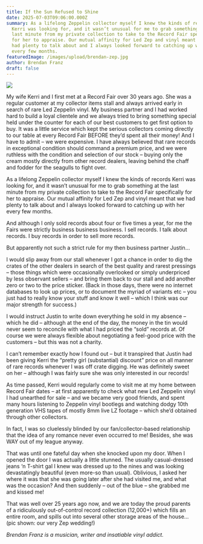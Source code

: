 ```yaml
---
title: If the Sun Refused to Shine
date: 2025-07-03T09:06:00.000Z
summary: As a lifelong Zeppelin collector myself I knew the kinds of records
  Kerri was looking for, and it wasn’t unusual for me to grab something at the
  last minute from my private collection to take to the Record Fair specifically
  for her to appraise. Our mutual affinity for Led Zep and vinyl meant that we
  had plenty to talk about and I always looked forward to catching up with her
  every few months.
featuredImage: /images/upload/brendan-zep.jpg
author: Brendan Franz
draft: false
---
```

![](/images/upload/brendan-zep.jpg)

My wife Kerri and I first met at a Record Fair over 30 years ago. She was a regular customer at my collector items stall and always arrived early in search of rare Led Zeppelin vinyl. My business partner and I had worked hard to build a loyal clientele and we always tried to bring something special held under the counter for each of our best customers to get first option to buy. It was a little service which kept the serious collectors coming directly to our table at every Record Fair BEFORE they’d spent all their money! And I have to admit – we were expensive. I have always believed that rare records in exceptional condition should command a premium price, and we were ruthless with the condition and selection of our stock – buying only the cream mostly directly from other record dealers, leaving behind the chaff and fodder for the seagulls to fight over.

As a lifelong Zeppelin collector myself I knew the kinds of records Kerri was looking for, and it wasn’t unusual for me to grab something at the last minute from my private collection to take to the Record Fair specifically for her to appraise. Our mutual affinity for Led Zep and vinyl meant that we had plenty to talk about and I always looked forward to catching up with her every few months.

And although I only sold records about four or five times a year, for me the Fairs were strictly business business business. I sell records. I talk about records. I buy records in order to sell more records.

But apparently not such a strict rule for my then business partner Justin…

I would slip away from our stall whenever I got a chance in order to dig the crates of the other dealers in search of the best quality and rarest pressings – those things which were occasionally overlooked or simply underpriced by less observant sellers – and bring them back to our stall and add another zero or two to the price sticker. (Back in those days, there were no internet databases to look up prices, or to document the myriad of variants etc – you just had to really know your stuff and know it well – which I think was our major strength for success.)

I would instruct Justin to write down everything he sold in my absence – which he did – although at the end of the day, the money in the tin would never seem to reconcile with what I had priced the “sold” records at. Of course we were always flexible about negotiating a feel-good price with the customers – but this was not a charity.

I can’t remember exactly how I found out – but it transpired that Justin had been giving Kerri the “pretty girl (substantial) discount” price on all manner of rare records whenever I was off crate digging. He was definitely sweet on her – although I was fairly sure she was only interested in our records!

As time passed, Kerri would regularly come to visit me at my home between Record Fair dates – at first apparently to check what new Led Zeppelin vinyl I had unearthed for sale – and we became very good friends, and spent many hours listening to Zeppelin vinyl bootlegs and watching dodgy 10th generation VHS tapes of mostly 8mm live LZ footage – which she’d obtained through other collectors.

In fact, I was so cluelessly blinded by our fan/collector-based relationship that the idea of any romance never even occurred to me! Besides, she was WAY out of my league anyway.

That was until one fateful day when she knocked upon my door. When I opened the door I was actually a little stunned. The usually casual-dressed jeans ‘n T-shirt gal I knew was dressed up to the nines and was looking devastatingly beautiful (even more-so than usual). Oblivious, I asked her where it was that she was going later after she had visited me, and what was the occasion? And then suddenly – out of the blue – she grabbed me and kissed me!

That was well over 25 years ago now, and we are today the proud parents of a ridiculously out-of-control record collection (12,000+) which fills an entire room, and spills out into several other storage areas of the house… (pic shown: our very Zep wedding!)

 *Brendan Franz is a musician, writer and insatiable vinyl addict.*
